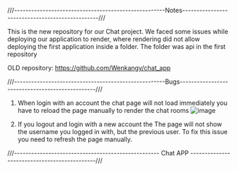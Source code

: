 
///-----------------------------------------------------Notes------------------------------------------------///

This is the new repository for our Chat project. We faced some issues while deploying our application to render, where rendering did not allow deploying the first application inside a folder. The folder was api in the first repository

OLD repository: https://github.com/Wenkangy/chat_app


///-----------------------------------------------------Bugs------------------------------------------------///
1. When login with an account the chat page will not load immediately you have to reload the page manually to render the chat rooms
   ![image](https://github.com/Wenkangy/chat-app/assets/166893688/4b41a1b5-7b8b-4bb4-bac3-2527c63a7723)

2. If you logout and login with a new account the The page will not show the username you logged in with, but the previous user. To fix this issue you need to refresh the page manually.




///--------------------------------------------------- Chat APP ---------------------------------------------///



